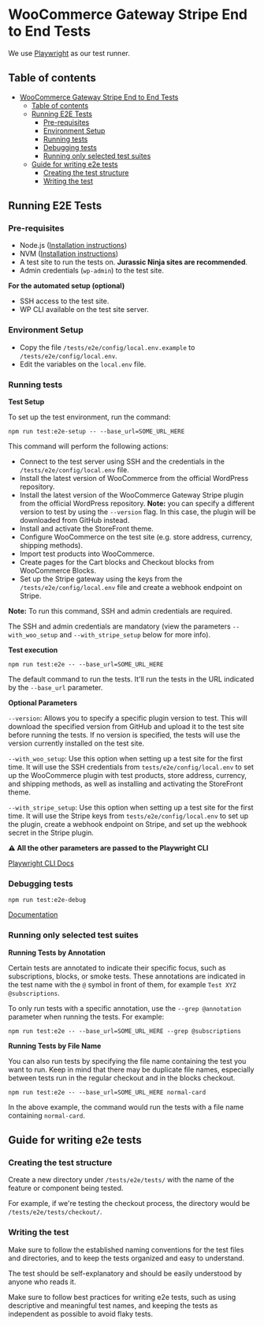 # WooCommerce Gateway Stripe End to End Tests

We use [Playwright](https://playwright.dev/) as our test runner. 

## Table of contents

- [WooCommerce Gateway Stripe End to End Tests](#woocommerce-gateway-stripe-end-to-end-tests)
  - [Table of contents](#table-of-contents)
  - [Running E2E Tests](#running-e2e-tests)
    - [Pre-requisites](#pre-requisites)
    - [Environment Setup](#environment-setup)
    - [Running tests](#running-tests)
    - [Debugging tests](#debugging-tests)
    - [Running only selected test suites](#running-only-selected-test-suites)
  - [Guide for writing e2e tests](#guide-for-writing-e2e-tests)
    - [Creating the test structure](#creating-the-test-structure)
    - [Writing the test](#writing-the-test)
  
## Running E2E Tests

### Pre-requisites

- Node.js ([Installation instructions](https://nodejs.org/en/download/))
- NVM ([Installation instructions](https://github.com/nvm-sh/nvm))
- A test site to run the tests on. **Jurassic Ninja sites are recommended**.
- Admin credentials (`wp-admin`) to the test site.

**For the automated setup (optional)**

- SSH access to the test site.
- WP CLI available on the test site server.

### Environment Setup

- Copy the file `/tests/e2e/config/local.env.example` to `/tests/e2e/config/local.env`.
- Edit the variables on the `local.env` file.

### Running tests

**Test Setup**

To set up the test environment, run the command:

`npm run test:e2e-setup -- --base_url=SOME_URL_HERE`

This command will perform the following actions:

- Connect to the test server using SSH and the credentials in the `/tests/e2e/config/local.env` file.
- Install the latest version of WooCommerce from the official WordPress repository.
- Install the latest version of the WooCommerce Gateway Stripe plugin from the official WordPress repository. 
  **Note:** you can specify a different version to test by using the `--version` flag. In this case, the plugin will be downloaded from GitHub instead.
- Install and activate the StoreFront theme.
- Configure WooCommerce on the test site (e.g. store address, currency, shipping methods).
- Import test products into WooCommerce.
- Create pages for the Cart blocks and Checkout blocks from WooCommerce Blocks.
- Set up the Stripe gateway using the keys from the `/tests/e2e/config/local.env` file and create a webhook endpoint on Stripe.

**Note:** To run this command, SSH and admin credentials are required. 

The SSH and admin credentials are mandatory (view the parameters `--with_woo_setup` and `--with_stripe_setup` below for more info).

**Test execution**

`npm run test:e2e -- --base_url=SOME_URL_HERE`

The default command to run the tests. It'll run the tests in the URL indicated by the `--base_url` parameter.

**Optional Parameters**

`--version`: Allows you to specify a specific plugin version to test. This will download the specified version from GitHub and upload it to the test site before running the tests. If no version is specified, the tests will use the version currently installed on the test site.

`--with_woo_setup`: Use this option when setting up a test site for the first time. It will use the SSH credentials from `tests/e2e/config/local.env` to set up the WooCommerce plugin with test products, store address, currency, and shipping methods, as well as installing and activating the StoreFront theme.

`--with_stripe_setup`: Use this option when setting up a test site for the first time. It will use the Stripe keys from `tests/e2e/config/local.env` to set up the plugin, create a webhook endpoint on Stripe, and set up the webhook secret in the Stripe plugin.

**⚠️ All the other parameters are passed to the Playwright CLI**

[Playwright CLI Docs](https://playwright.dev/docs/test-cli)

### Debugging tests

`npm run test:e2e-debug`

[Documentation](https://playwright.dev/docs/debug)

### Running only selected test suites

**Running Tests by Annotation**

Certain tests are annotated to indicate their specific focus, such as subscriptions, blocks, or smoke tests. These annotations are indicated in the test name with the `@` symbol in front of them, for example `Test XYZ @subscriptions`.

To only run tests with a specific annotation, use the `--grep @annotation` parameter when running the tests. For example:

`npm run test:e2e -- --base_url=SOME_URL_HERE --grep @subscriptions`

**Running Tests by File Name**

You can also run tests by specifying the file name containing the test you want to run. Keep in mind that there may be duplicate file names, especially between tests run in the regular checkout and in the blocks checkout.

 `npm run test:e2e -- --base_url=SOME_URL_HERE normal-card`

 In the above example, the command would run the tests with a file name containing `normal-card`.

## Guide for writing e2e tests
### Creating the test structure

Create a new directory under `/tests/e2e/tests/` with the name of the feature or component being tested.

For example, if we're testing the checkout process, the directory would be `/tests/e2e/tests/checkout/`.

### Writing the test

Make sure to follow the established naming conventions for the test files and directories, and to keep the tests organized and easy to understand.

The test should be self-explanatory and should be easily understood by anyone who reads it.

Make sure to follow best practices for writing e2e tests, such as using descriptive and meaningful test names, and keeping the tests as independent as possible to avoid flaky tests.
